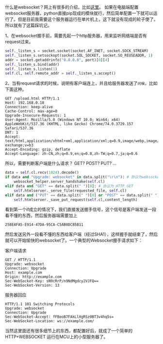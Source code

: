 什么是websocket？网上有很多的介绍，比如[这里][1]。
如果在电脑端配置websocket服务器，python直接pip现成的模块就行，然后简单配置一下就可以运行了。但是目前我需要这个服务器运行在单片机上，这下就没有现成的轮子使了。所以就有了这篇踩坑记。

1、在websocket握手前，需要先起一个http服务器，用来监听网络端是否有request过来。

```python
self._listen_s = socket.socket(socket.AF_INET, socket.SOCK_STREAM)
self._listen_s.setsockopt(socket.SOL_SOCKET, socket.SO_REUSEADDR, 1)
addr = socket.getaddrinfo("0.0.0.0", port)[0][4]
self._listen_s.bind(addr)
self._listen_s.listen(1)
self.cl, self.remote_addr = self._listen_s.accept()

```

2、当有request请求的时候，说明有客户端连上，并且给服务器发送了`问候`，比如下面这种。

```
GET /upload.html HTTP/1.1
Host: 192.168.0.18
Connection: keep-alive
Cache-Control: max-age=0
Upgrade-Insecure-Requests: 1
User-Agent: Mozilla/5.0 (Windows NT 10.0; Win64; x64) AppleWebKit/537.36 (KHTML, like Gecko) Chrome/74.0.3729.157 Safari/537.36
DNT: 1
Accept: text/html,application/xhtml+xml,application/xml;q=0.9,image/webp,image/apng,*/*;q=0.8,application/signed-exchange;v=b3
Accept-Encoding: gzip, deflate
Accept-Language: zh-CN,zh;q=0.9,en;q=0.8,zh-TW;q=0.7,ja;q=0.6
```

所以，需要判断客户端是什么请求？ GET? POST? PUT? ...

```python
data = self.cl.recv(1024).decode()
if data and "Upgrade: websocket" in data.split("\r\n"): # 协议为websocket
    websocket_helper.server_handshake(self.cl)
elif data and "GET" == data.split(" ")[0]: # 协议为 HTTP GET
    self.htmlserver._serve_file(requested_file, self.cl)
elif data and ("PUT" == data.split(" ")[0] or "POST" == data.split(" ")[0]): # 协议为 HTTP PUT POST
    self.htmlserver._save_put_request(self.cl,content_length)
```

看到第一个if成立的情况下，我们直接发送握手信号，这个信号是客户端发送一段看不懂的东西，然后服务器端需要加上

```
258EAFA5-E914-47DA-95CA-C5AB0DC85B11
```

然后发送另外一段看不懂的东西给客户端（经过SHA1），这样握手就结束了，然后就可以开始愉快的websocket了。一个典型的Websocket握手请求如下：

客户端请求

```
GET / HTTP/1.1
Upgrade: websocket
Connection: Upgrade
Host: example.com
Origin: http://example.com
Sec-WebSocket-Key: sN9cRrP/n9NdMgdcy2VJFQ==
Sec-WebSocket-Version: 13
```

服务器回应

```
HTTP/1.1 101 Switching Protocols
Upgrade: websocket
Connection: Upgrade
Sec-WebSocket-Accept: fFBooB7FAkLlXgRSz0BT3v4hq5s=
Sec-WebSocket-Location: ws://example.com/
```

当然这里面还有很多细节上的东西，都配置好后，就成了一个简单的HTTP+WEBSOCKET 运行在MCU上的小型服务器了。

  [1]: https://www.infoq.cn/article/deep-in-websocket-protocol

[comment]: # (##{"timestamp":1559263320}##)